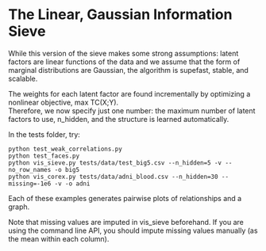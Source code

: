 # The Linear, Gaussian Information Sieve

While this version of the sieve makes some strong assumptions: latent factors are linear functions of the data and we assume that the form of marginal distributions are Gaussian, the algorithm is supefast, stable, and scalable. 

The weights for each latent factor are found incrementally by optimizing a nonlinear objective, max TC(X;Y).  
Therefore, we now specify just one number: the maximum number of latent factors to use, n_hidden, and the structure is
learned automatically.

In the tests folder, try:
```
python test_weak_correlations.py
python test_faces.py
python vis_sieve.py tests/data/test_big5.csv --n_hidden=5 -v --no_row_names -o big5
python vis_corex.py tests/data/adni_blood.csv --n_hidden=30 --missing=-1e6 -v -o adni
```
Each of these examples generates pairwise plots of relationships and a graph. 

Note that missing values are imputed in vis_sieve beforehand. If you are using the command line API,
you should impute missing values manually (as the mean within each column). 